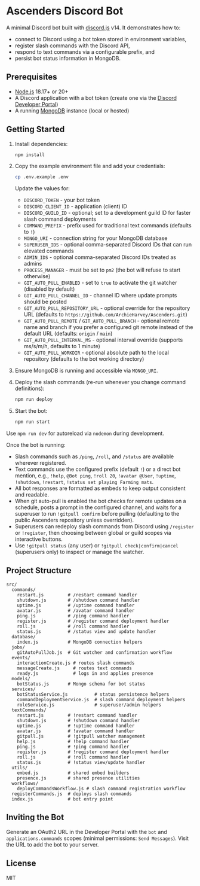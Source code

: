 # Ascenders Discord Bot

A minimal Discord bot built with [discord.js](https://discord.js.org/) v14. It demonstrates how to:

- connect to Discord using a bot token stored in environment variables,
- register slash commands with the Discord API,
- respond to text commands via a configurable prefix, and
- persist bot status information in MongoDB.

## Prerequisites

- [Node.js](https://nodejs.org/) 18.17+ or 20+
- A Discord application with a bot token (create one via the [Discord Developer Portal](https://discord.com/developers/applications))
- A running [MongoDB](https://www.mongodb.com/) instance (local or hosted)

## Getting Started

1. Install dependencies:
   ```bash
   npm install
   ```

2. Copy the example environment file and add your credentials:
   ```bash
   cp .env.example .env
   ```
   Update the values for:
   - `DISCORD_TOKEN` - your bot token
   - `DISCORD_CLIENT_ID` - application (client) ID
   - `DISCORD_GUILD_ID` - optional; set to a development guild ID for faster slash command deployments
   - `COMMAND_PREFIX` - prefix used for traditional text commands (defaults to `!`)
   - `MONGO_URI` - connection string for your MongoDB database
   - `SUPERUSER_IDS` - optional comma-separated Discord IDs that can run elevated commands
   - `ADMIN_IDS` - optional comma-separated Discord IDs treated as admins
   - `PROCESS_MANAGER` - must be set to `pm2` (the bot will refuse to start otherwise)
   - `GIT_AUTO_PULL_ENABLED` - set to `true` to activate the git watcher (disabled by default)
   - `GIT_AUTO_PULL_CHANNEL_ID` - channel ID where update prompts should be posted
   - `GIT_AUTO_PULL_REPOSITORY_URL` - optional override for the repository URL (defaults to `https://github.com/ArchieHarvey/Ascenders.git`)
   - `GIT_AUTO_PULL_REMOTE` / `GIT_AUTO_PULL_BRANCH` - optional remote name and branch if you prefer a configured git remote instead of the default URL (defaults: `origin` / `main`)
   - `GIT_AUTO_PULL_INTERVAL_MS` - optional interval override (supports ms/s/m/h, defaults to 1 minute)
   - `GIT_AUTO_PULL_WORKDIR` - optional absolute path to the local repository (defaults to the bot working directory)

3. Ensure MongoDB is running and accessible via `MONGO_URI`.

4. Deploy the slash commands (re-run whenever you change command definitions):
   ```bash
   npm run deploy
   ```

5. Start the bot:
   ```bash
   npm run start
   ```

Use `npm run dev` for autoreload via `nodemon` during development.

Once the bot is running:

- Slash commands such as `/ping`, `/roll`, and `/status` are available wherever registered.
- Text commands use the configured prefix (default `!`) or a direct bot mention, e.g., `!help`, `@Bot ping`, `!roll 20`, `!avatar @User`, `!uptime`, `!shutdown`, `!restart`, `!status set playing Farming mats`.
- All bot responses are formatted as embeds to keep output consistent and readable.
- When git auto-pull is enabled the bot checks for remote updates on a schedule, posts a prompt in the configured channel, and waits for a superuser to run `!gitpull confirm` before pulling (defaulting to the public Ascenders repository unless overridden).
- Superusers can redeploy slash commands from Discord using `/register` or `!register`, then choosing between global or guild scopes via interactive buttons.
- Use `!gitpull status` (any user) or `!gitpull check|confirm|cancel` (superusers only) to inspect or manage the watcher.

## Project Structure

```
src/
  commands/
    restart.js         # /restart command handler
    shutdown.js        # /shutdown command handler
    uptime.js          # /uptime command handler
    avatar.js          # /avatar command handler
    ping.js            # /ping command handler
    register.js        # /register command deployment handler
    roll.js            # /roll command handler
    status.js          # /status view and update handler
  database/
    index.js           # MongoDB connection helpers
  jobs/
    gitAutoPullJob.js  # Git watcher and confirmation workflow
  events/
    interactionCreate.js # routes slash commands
    messageCreate.js     # routes text commands
    ready.js             # logs in and applies presence
  models/
    botStatus.js       # Mongo schema for bot status
  services/
    botStatusService.js          # status persistence helpers
    commandDeploymentService.js  # slash command deployment helpers
    roleService.js               # superuser/admin helpers
  textCommands/
    restart.js         # !restart command handler
    shutdown.js        # !shutdown command handler
    uptime.js          # !uptime command handler
    avatar.js          # !avatar command handler
    gitpull.js         # !gitpull watcher management
    help.js            # !help command handler
    ping.js            # !ping command handler
    register.js        # !register command deployment handler
    roll.js            # !roll command handler
    status.js          # !status view/update handler
  utils/
    embed.js           # shared embed builders
    presence.js        # shared presence utilities
  workflows/
    deployCommandsWorkflow.js # slash command registration workflow
  registerCommands.js  # deploys slash commands
  index.js             # bot entry point
```

## Inviting the Bot

Generate an OAuth2 URL in the Developer Portal with the `bot` and `applications.commands` scopes (minimal permissions: `Send Messages`). Visit the URL to add the bot to your server.

## License

MIT
